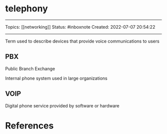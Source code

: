 # telephony
---
Topics: [[networking]]
Status: #inboxnote
Created: 2022-07-07 20:54:22

---

Term used to describe devices that provide voice communications to users

## PBX

Public Branch Exchange

Internal phone system used in large organizations

## VOIP

Digital phone service provided by software or hardware

# References
